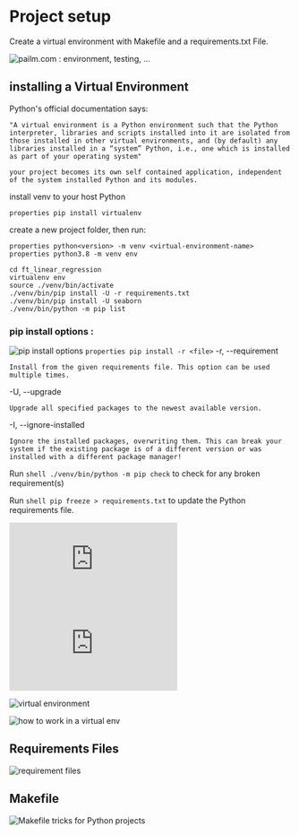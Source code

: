 # Project setup

Create a virtual environment with Makefile and a requirements.txt File.

![pailm.com : environment, testing, ...](https://paiml.com/docs/home/books/testing-in-python/chapter01-configuring-the-environment/)

## installing a Virtual Environment

Python's official documentation says:

    "A virtual environment is a Python environment such that the Python interpreter, libraries and scripts installed into it are isolated from those installed in other virtual environments, and (by default) any libraries installed in a “system” Python, i.e., one which is installed as part of your operating system"

``` your project becomes its own self contained application, independent of the system installed Python and its modules. ```

 install venv to your host Python

```properties pip install virtualenv```

create a new project folder, then run:

```properties python<version> -m venv <virtual-environment-name>```
```properties python3.8 -m venv env```

```shell
cd ft_linear_regression
virtualenv env
source ./venv/bin/activate
./venv/bin/pip install -U -r requirements.txt
./venv/bin/pip install -U seaborn
./venv/bin/python -m pip list
```

### pip install options : 
![pip install options](https://pip.pypa.io/en/stable/cli/pip_install/#options)
```properties pip install -r <file>```
-r, --requirement <file>

    Install from the given requirements file. This option can be used multiple times.

-U, --upgrade

    Upgrade all specified packages to the newest available version. 

-I, --ignore-installed

    Ignore the installed packages, overwriting them. This can break your system if the existing package is of a different version or was installed with a different package manager!

Run ```shell ./venv/bin/python -m pip check``` to check for any broken requirement(s)

Run ```shell pip freeze > requirements.txt``` to update the Python requirements file.

![guide to python virtualenv](https://python-guide-pt-br.readthedocs.io/fr/latest/dev/virtualenvs.html)
![docs.python.org : venv](https://docs.python.org/fr/3/library/venv.html)

![virtual environment](https://www.freecodecamp.org/news/how-to-setup-virtual-environments-in-python/)

![how to work in a virtual env](https://realpython.com/python-virtual-environments-a-primer/#how-can-you-work-with-a-python-virtual-environment)

## Requirements Files

![requirement files](https://pip.pypa.io/en/latest/user_guide/#requirements-files)

## Makefile

![Makefile tricks for Python projects](https://ricardoanderegg.com/posts/makefile-python-project-tricks/)